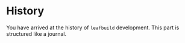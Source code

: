 # History

You have arrived at the history of `leafbuild` development. This part is structured like a journal.
